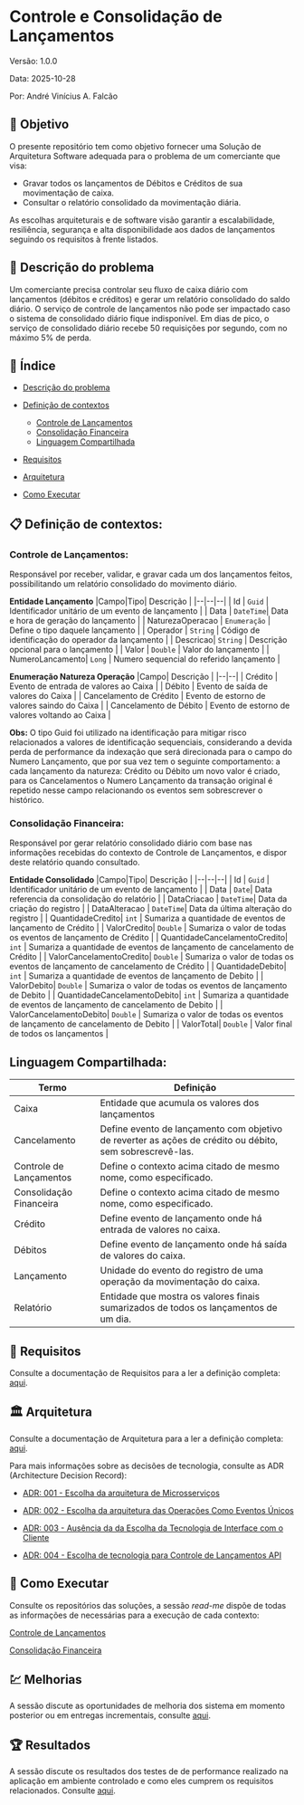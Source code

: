# Controle e Consolidação de Lançamentos

Versão: 1.0.0

Data: 2025-10-28

Por:  André Vinícius A. Falcão

## :dart: Objetivo
O presente repositório tem como objetivo fornecer uma Solução de Arquitetura Software adequada para o problema de um comerciante que visa: 
- Gravar todos os lançamentos de Débitos e Créditos de sua movimentação de caixa. 
- Consultar o relatório consolidado da movimentação diária. 

As escolhas arquiteturais e de software visão garantir a escalabilidade, resiliência, segurança e alta disponibilidade aos dados de lançamentos seguindo os requisitos à frente listados. 

## 🚨 Descrição do problema
Um comerciante precisa controlar seu fluxo de caixa diário com lançamentos (débitos e créditos) e gerar um relatório consolidado do saldo diário.  O serviço de  controle de lançamentos não pode ser impactado  caso o sistema de consolidado diário fique indisponível. Em dias de pico, o serviço de consolidado diário recebe  50 requisições por segundo, com  no máximo 5% de perda.

## 📖 Índice

* [Descrição do problema](#descrição-do-problema)
* [Definição de contextos](#definição-de-contextos)
    * [Controle de Lançamentos](#controle-de-lançamentos)
    * [Consolidação Financeira](#consolidação-financeira)
    * [Linguagem Compartilhada](#linguagem-compartilhada)
* [Requisitos](#requisitos)
* [Arquitetura](#arquitetura)

* [Como Executar](#como-executar)


##  :clipboard: Definição de contextos:

### Controle de Lançamentos:
 Responsável por receber, validar, e gravar cada um dos lançamentos feitos, possibilitando um relatório consolidado do movimento diário.

**Entidade Lançamento**
|Campo|Tipo| Descrição |
|--|--|--|
| Id | `Guid` | Identificador unitário de um evento de lançamento |
| Data | `DateTime`| Data e hora de geração do lançamento |
| NaturezaOperacao | `Enumeração` | Define o tipo daquele lançamento |
| Operador | `String` | Código de identificação do operador da lançamento |
| Descricao| `String` | Descrição opcional para o lançamento |
| Valor | `Double` | Valor do lançamento |
| NumeroLancamento| `Long` | Numero sequencial do referido lançamento |


**Enumeração Natureza Operação**
|Campo| Descrição |
|--|--|
| Crédito | Evento de entrada de valores ao Caixa |
| Débito | Evento de saída de valores do Caixa |
| Cancelamento de Crédito | Evento de estorno de valores saindo do Caixa |
| Cancelamento de Débito | Evento de estorno de valores voltando ao Caixa |


**Obs:** O tipo Guid foi utilizado na identificação para mitigar risco relacionados a valores de identificação sequenciais, considerando a devida perda de performance da indexação que será direcionada para o campo do Numero Lançamento, que por sua vez tem o seguinte comportamento: a cada lançamento da natureza: Crédito ou Débito um novo valor é criado, para os Cancelamentos o Numero Lançamento da transação original é repetido nesse campo relacionando os eventos sem sobrescrever o histórico.


### Consolidação Financeira:
 Responsável por gerar relatório consolidado diário com base nas informações recebidas do contexto de Controle de Lançamentos, e dispor deste relatório quando consultado.

**Entidade Consolidado**
|Campo|Tipo| Descrição |
|--|--|--|
| Id | `Guid` | Identificador unitário de um evento de lançamento |
| Data | `Date`| Data referencia da consolidação do relatório |
| DataCriacao | `DateTime`| Data da criação do registro |
| DataAlteracao | `DateTime`| Data da última alteração do registro |
| QuantidadeCredito| `int` | Sumariza a quantidade de eventos de lançamento de Crédito |
| ValorCredito| `Double` | Sumariza o valor de todas os eventos de lançamento de Crédito |
| QuantidadeCancelamentoCredito| `int` | Sumariza a quantidade de eventos de lançamento de cancelamento de Crédito |
| ValorCancelamentoCredito| `Double` | Sumariza o valor de todas os eventos de lançamento de cancelamento de Crédito |
| QuantidadeDebito| `int` | Sumariza a quantidade de eventos de lançamento de Debito |
| ValorDebito| `Double` | Sumariza o valor de todas os eventos de lançamento de Debito |
| QuantidadeCancelamentoDebito| `int` | Sumariza a quantidade de eventos de lançamento de cancelamento de Debito |
| ValorCancelamentoDebito| `Double` | Sumariza o valor de todas os eventos de lançamento de cancelamento de Debito |
| ValorTotal| `Double` | Valor final de todos os lançamentos |

## Linguagem Compartilhada:
  
|Termo | Definição|
|--|--|
|Caixa| Entidade que acumula os valores dos lançamentos|
|Cancelamento| Define evento de lançamento com objetivo de reverter as ações de crédito ou débito, sem sobrescrevê-las.|
|Controle de Lançamentos | Define o contexto acima citado de mesmo nome, como especificado.|
|Consolidação Financeira | Define o contexto acima citado de mesmo nome, como especificado.|
|Crédito| Define evento de lançamento onde há entrada de valores no caixa.|
|Débitos| Define evento de lançamento onde há saída de valores do caixa.|
|Lançamento| Unidade do evento do registro de uma operação da movimentação do caixa. |
|Relatório| Entidade que mostra os valores finais sumarizados de todos os lançamentos de um dia. |

## :memo: Requisitos
Consulte a documentação de Requisitos para a ler a definição completa: [aqui](https://github.com/ovinifalcao/ControleEConsolidacaoDeLancamentos/blob/main/docs/Requisitos.md).

## :classical_building: Arquitetura
Consulte a documentação de Arquitetura para a ler a definição completa: [aqui](https://github.com/ovinifalcao/ControleEConsolidacaoDeLancamentos/blob/main/docs/Arquitetura.md).

Para mais informações sobre as decisões de tecnologia, consulte as ADR (Architecture Decision Record):

- [ADR: 001 - Escolha da arquitetura de Microsserviços](https://github.com/ovinifalcao/ControleEConsolidacaoDeLancamentos/blob/main/docs/ADR/001.md)

- [ADR: 002 - Escolha da arquitetura das Operações Como Eventos Únicos](https://github.com/ovinifalcao/ControleEConsolidacaoDeLancamentos/blob/main/docs/ADR/002.md)

- [ADR: 003 - Ausência da da Escolha da Tecnologia de Interface com o Cliente](https://github.com/ovinifalcao/ControleEConsolidacaoDeLancamentos/blob/main/docs/ADR/003.md)

- [ADR: 004 - Escolha de tecnologia para Controle de Lançamentos API](https://github.com/ovinifalcao/ControleEConsolidacaoDeLancamentos/blob/main/docs/ADR/004.md)


## :rocket: Como Executar
Consulte os repositórios das soluções, a sessão *read-me* dispõe de todas as informações de necessárias para a execução de cada contexto:

[Controle de Lançamentos](https://github.com/ovinifalcao/ControleLancamentosAPI)

[Consolidação Financeira](https://github.com/ovinifalcao/ConsolidacaoFinanceiraAPI)


## :chart: Melhorias
A sessão discute as oportunidades de melhoria dos sistema em momento posterior ou em entregas incrementais, consulte [aqui](https://github.com/ovinifalcao/ControleEConsolidacaoDeLancamentos/blob/main/docs/Evolucao.md).

## :trophy: Resultados
A sessão discute os resultados dos testes de de performance realizado na aplicação em ambiente controlado e como eles cumprem os requisitos relacionados. Consulte [aqui](https://github.com/ovinifalcao/ControleEConsolidacaoDeLancamentos/blob/main/docs/Resultados.md).